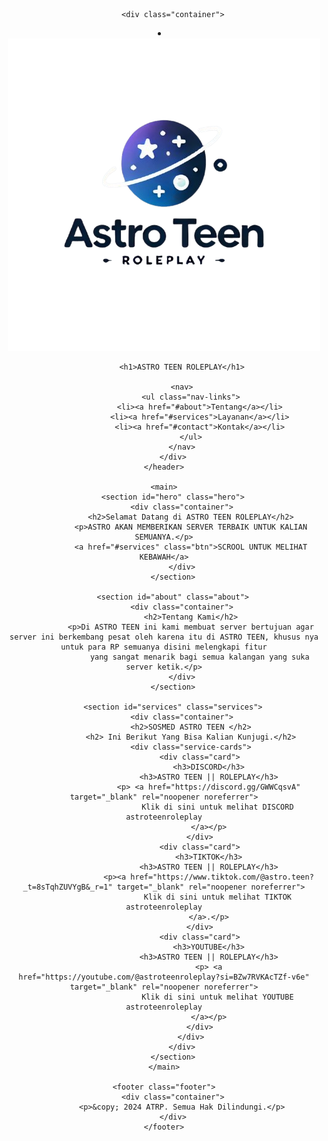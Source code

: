 <!DOCTYPE html>
<html lang="en">
<head>
    <link rel="stylesheet" type="text/css" href="gaya.css">
    <link rel="stylesheet" type="text/css" href="logo.css">
    <meta charset="UTF-8">
    <meta name="viewport" content="width=device-width, initial-scale=1.0">
    <title>ASTRO TEEN || ROLEPLAY</title>
    <link rel="stylesheet" href="style.css">
    
</head>
<body>
    <header class="header">
       
        <div class="container">
   <li> <img src="aseets/logopojokkiriatas.png" type="" class="logo">            

            <h1>ASTRO TEEN ROLEPLAY</h1>
 
            <nav>
                <ul class="nav-links">
                    <li><a href="#about">Tentang</a></li>
                    <li><a href="#services">Layanan</a></li>
                    <li><a href="#contact">Kontak</a></li>
                </ul>
            </nav>
        </div>
    </header>

    <main>
        <section id="hero" class="hero">
            <div class="container">
                <h2>Selamat Datang di ASTRO TEEN ROLEPLAY</h2>
                <p>ASTRO AKAN MEMBERIKAN SERVER TERBAIK UNTUK KALIAN SEMUANYA.</p>
                <a href="#services" class="btn">SCROOL UNTUK MELIHAT KEBAWAH</a>
            </div>
        </section>

        <section id="about" class="about">
            <div class="container">
                <h2>Tentang Kami</h2>
                <p>Di ASTRO TEEN ini kami membuat server bertujuan agar server ini berkembang pesat oleh karena itu di ASTRO TEEN, khusus nya untuk para RP semuanya disini melengkapi fitur
                    yang sangat menarik bagi semua kalangan yang suka server ketik.</p>
            </div>
        </section>

        <section id="services" class="services">
            <div class="container">
                <h2>SOSMED ASTRO TEEN </h2>
                <h2> Ini Berikut Yang Bisa Kalian Kunjugi.</h2>
                <div class="service-cards">
                    <div class="card">
                        <h3>DISCORD</h3>
                        <h3>ASTRO TEEN || ROLEPLAY</h3>
                        <p> <a href="https://discord.gg/GWWCqsvA" target="_blank" rel="noopener noreferrer">
                            Klik di sini untuk melihat DISCORD astroteenroleplay
                        </a></p>
                    </div>
                    <div class="card">
                        <h3>TIKTOK</h3>
                        <h3>ASTRO TEEN || ROLEPLAY</h3>
                        <p><a href="https://www.tiktok.com/@astro.teen?_t=8sTqhZUVYgB&_r=1" target="_blank" rel="noopener noreferrer">
                            Klik di sini untuk melihat TIKTOK astroteenroleplay
                        </a>.</p>
                    </div>
                    <div class="card">
                        <h3>YOUTUBE</h3>
                        <h3>ASTRO TEEN || ROLEPLAY</h3>
                        <p> <a href="https://youtube.com/@astroteenroleplay?si=BZw7RVKAcTZf-v6e" target="_blank" rel="noopener noreferrer">
                            Klik di sini untuk melihat YOUTUBE astroteenroleplay
                        </a></p>
                    </div>
                </div>
            </div>
        </section>
    </main>

    <footer class="footer">
        <div class="container">
            <p>&copy; 2024 ATRP. Semua Hak Dilindungi.</p>
        </div>
    </footer>
</body>
</html>
